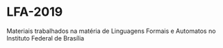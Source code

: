 # LFA-2019
Materiais trabalhados na matéria de Linguagens Formais e Automatos no Instituto Federal de Brasília
